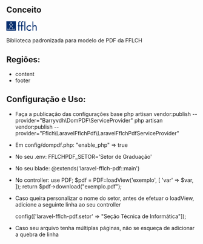 ## Conceito
[<img src="/images/logo-fflch.png" width="80"/>](/images/logo-fflch.png)

Biblioteca padronizada para modelo de PDF da FFLCH

## Regiões:
- content
- footer
    
## Configuração e  Uso:

- Faça a publicação das configurações base
    php artisan vendor:publish --provider="Barryvdh\DomPDF\ServiceProvider"
    php artisan vendor:publish --provider="Fflch\LaravelFflchPdf\LaravelFflchPdfServiceProvider"


- Em config/dompdf.php:
    "enable_php" => true

- No seu .env:
    FFLCHPDF_SETOR='Setor de Graduação'

- No seu blade:
    @extends('laravel-fflch-pdf::main')
    
- No controller:
    use PDF;
    $pdf = PDF::loadView('exemplo', [
        'var'    => $var,
    ]);
    return $pdf->download("exemplo.pdf");

- Caso queira personalizar o nome do setor, antes de efetuar o loadView, adicione a seguinte linha ao seu controller

    config(['laravel-fflch-pdf.setor' => "Seção Técnica de Informática"]);

- Caso seu arquivo tenha múltiplas páginas, não se esqueça de adicionar a quebra de linha
    <p class="page-break"></p> 

